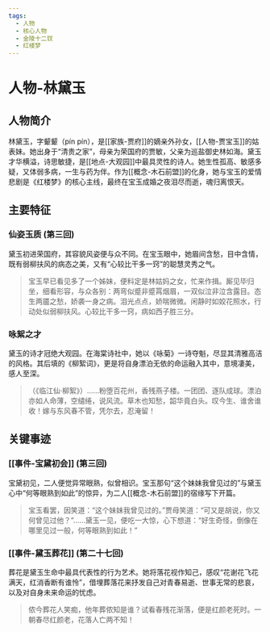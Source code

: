 ```yaml
---
tags:
  - 人物
  - 核心人物
  - 金陵十二钗
  - 红楼梦
---
```


# 人物-林黛玉

## 人物简介

林黛玉，字颦颦（pín pín），是[[家族-贾府]]的嫡亲外孙女，[[人物-贾宝玉]]的姑表妹。她出身于“清贵之家”，母亲为荣国府的贾敏，父亲为巡盐御史林如海。黛玉才华横溢，诗思敏捷，是[[地点-大观园]]中最具灵性的诗人。她生性孤高、敏感多疑，又体弱多病，一生与药为伴。作为[[概念-木石前盟]]的化身，她与宝玉的爱情悲剧是《红楼梦》的核心主线，最终在宝玉成婚之夜泪尽而逝，魂归离恨天。

## 主要特征

### 仙姿玉质 (第三回)
黛玉初进荣国府，其容貌风姿便与众不同。在宝玉眼中，她眉间含愁，目中含情，既有弱柳扶风的病态之美，又有“心较比干多一窍”的聪慧灵秀之气。
> 宝玉早已看见多了一个姊妹，便料定是林姑妈之女，忙来作揖。厮见毕归坐，细看形容，与众各别：两弯似蹙非蹙罥烟眉，一双似泣非泣含露目。态生两靥之愁，娇袭一身之病。泪光点点，娇喘微微。闲静时如姣花照水，行动处似弱柳扶风。心较比干多一窍，病如西子胜三分。

### 咏絮之才
黛玉的诗才冠绝大观园。在海棠诗社中，她以《咏菊》一诗夺魁，尽显其清雅高洁的风格。其后填的《柳絮词》，更是将自身漂泊无依的命运融入其中，意境凄美，感人至深。
> （《临江仙·柳絮》）……粉堕百花州，香残燕子楼。一团团、逐队成球。漂泊亦如人命薄，空缱绻，说风流。草木也知愁，韶华竟白头。叹今生、谁舍谁收！嫁与东风春不管，凭尔去，忍淹留！

## 关键事迹

### [[事件-宝黛初会]] (第三回)
宝黛初见，二人便觉异常眼熟，似曾相识。宝玉那句“这个妹妹我曾见过的”与黛玉心中“何等眼熟到如此”的惊异，为二人[[概念-木石前盟]]的宿缘写下开篇。
> 宝玉看罢，因笑道：“这个妹妹我曾见过的。”贾母笑道：“可又是胡说，你又何曾见过他？”……黛玉一见，便吃一大惊，心下想道：“好生奇怪，倒像在哪里见过一般，何等眼熟到如此！”

### [[事件-黛玉葬花]] (第二十七回)
葬花是黛玉生命中最具代表性的行为艺术。她将落花视作知己，感叹“花谢花飞花满天，红消香断有谁怜”，借埋葬落花来抒发自己对青春易逝、世事无常的悲哀，以及对自身未来命运的忧虑。
> 侬今葬花人笑痴，他年葬侬知是谁？试看春残花渐落，便是红颜老死时。一朝春尽红颜老，花落人亡两不知！

